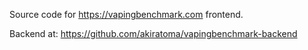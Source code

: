 Source code for https://vapingbenchmark.com frontend.

Backend at: https://github.com/akiratoma/vapingbenchmark-backend
